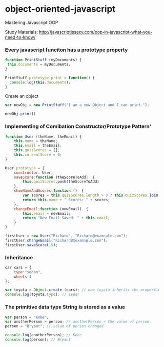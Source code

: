 # object-oriented-javascript
Mastering Javascript OOP

Study Materials: 
http://javascriptissexy.com/oop-in-javascript-what-you-need-to-know/


### Every javascript funciton has a prototype property

```javascript 
function PrintStuff (myDocuments) {
 this.documents = myDocuments;
}  
```


```javascript 
PrintStuff.prototype.print = function() {
  console.log(this.documents);
}
```

Create an object 

```javascript 
var newObj = new PrintStuff("I am a new Object and I can print.");
```

```javascript 
newObj.print()
```

### Implementing of Comibation Constructor/Prototype Pattern'

```javascript
function User (theName, theEmail) {
    this.name = theName;
    this.email = theEmail;
    this.quizScores = [];
    this.currentScore = 0;
}
```

```javascript
User.prototype = {
    constructor: User,
    saveScore:function (theScoreToAdd)  {
        this.quizScores.push(theScoreToAdd)
    },
    showNameAndScores:function ()  {
        var scores = this.quizScores.length > 0 ? this.quizScores.join(",") : "No Scores Yet";
        return this.name + " Scores: " + scores;
    },
    changeEmail:function (newEmail)  {
        this.email = newEmail;
        return "New Email Saved: " + this.email;
    }
}
```

```javascript
firstUser = new User("Richard", "Richard@examnple.com"); 
firstUser.changeEmail("RichardB@examnple.com");
firstUser.saveScore(15);
```


### Inheritance 
```javascript 
car cars = {
    type:"sedan",
    wheels:4
};
```

```javascript
var toyota = Object.create (cars); // now toyota inherits the properties from cars
console.log(toyota.type); // sedan
```



### The primitive data type String is stored as a value
```javascript
var person = "Kobe";  
var anotherPerson = person; // anotherPerson = the value of person
person = "Bryant"; // value of person changed

console.log(anotherPerson); // Kobe
console.log(person); // Bryant
```
